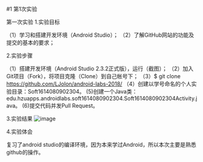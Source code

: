 #1 第1次实验

第一次实验
1.实验目标

（1）学习和搭建开发环境（Android Studio）； （2）了解GitHub网站的功能及提交的基本的要求；

2.实验步骤

（1）搭建开发环境（Android Studio 2.3.2正式版），运行（截图）； （2）加入Git项目（Fork），将项目克隆（Clone）到自己帐号下； （3）$ git clone https://github.com/LJolon/android-labs-2018/ （4）创建以学号命名的个人实验目录：Soft1614080902304。  (5)创建一个Java类：edu.hzuapps.androidlabs.soft1614080902304.Soft1614080902304Activity.java。 (6)提交代码并发Pull Request。

3.实验结果
![image](https://github.com/lhyyhl/android-labs-2018/blob/master/Soft1614080902304/soft1614080902304.jpg?raw=true)

4.实验体会

复习了android studio的编译环境，因为本来学过Android，所以本次主要是熟悉github的操作。